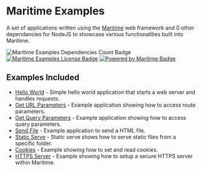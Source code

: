 # Maritime Examples

A set of applications written using the [Maritime](https://github.com/t0mgithub/maritime) web framework and 0 other dependancies for NodeJS to showcase various functionalities built into Maritime.

![Maritime Examples Dependencies Count Badge](https://img.shields.io/badge/dependencies-1-success)
[![Maritime Examples License Badge](https://img.shields.io/badge/license-MIT-blue)](LICENSE)
[![Powered by Maritime Badge](https://img.shields.io/badge/powered%20by-maritime-red)](https://github.com/t0mgithub/maritime)

## Examples Included

- [Hello World](/hello-world) - Simple hello world application that starts a web server and handles requests.
- [Get URL Parameters](/get-url-parameters) - Example application showing how to access route parameters.
- [Get Query Parameters](/get-query-parameters) - Example application showing how to access query parameters.
- [Send File](/send-file) - Example application to send a HTML file.
- [Static Serve](/static-serve) - Static serve shows how to serve static files from a specific folder.
- [Cookies](/cookies) - Example showing how to set and read cookies.
- [HTTPS Server](/https-server) - Example showing how to setup a secure HTTPS server within Maritime.
